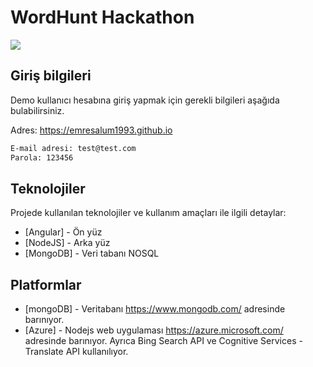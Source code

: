 # WordHunt Hackathon

![](https://emresalum1993.github.io/assets/logo.png)

## Giriş bilgileri
Demo kullanıcı hesabına giriş yapmak için gerekli bilgileri aşağıda bulabilirsiniz.

Adres: https://emresalum1993.github.io
```sh
E-mail adresi: test@test.com
Parola: 123456
```








## Teknolojiler

Projede kullanılan teknolojiler ve kullanım amaçları ile ilgili detaylar: 

- [Angular] - Ön yüz 
- [NodeJS] - Arka yüz
- [MongoDB] - Veri tabanı NOSQL
 
## Platformlar 
- [mongoDB] - Veritabanı https://www.mongodb.com/ adresinde barınıyor.  
- [Azure] - Nodejs web uygulaması https://azure.microsoft.com/ adresinde barınıyor. Ayrıca Bing Search API ve Cognitive Services - Translate API kullanılıyor. 
